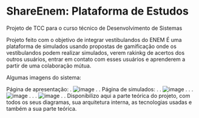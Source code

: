 # ShareEnem: Plataforma de Estudos
 Projeto de TCC para o curso técnico de Desenvolvimento de Sistemas


Projeto feito com o objetivo de integrar vestibulandos do ENEM 
É uma plataforma de simulados usando propostas de gamificação onde os vestibulandos podem realizar simulados, verem rakinkg de acertos dos outros usuários, entrar em contato com esses usuários e aprenderem a partir de uma colaboração mútua.

Algumas imagens do sistema:

Página de apresentação:
.
![image](https://user-images.githubusercontent.com/81335163/230734154-7ee5dee0-c195-45d1-9432-f22b0d36908a.png)
.
.
Página de simulados:
.
.
![image](https://user-images.githubusercontent.com/81335163/230734086-3698b24e-63ef-45d0-8259-94d2a07999fa.png)
.
.
.
![image](https://user-images.githubusercontent.com/81335163/230734194-1d525f2f-2f55-4bdc-969b-ae9ac8dbdf3d.png)
.
.
.
![image](https://user-images.githubusercontent.com/81335163/230734215-93463e2d-187a-438e-afea-0bb04ca4ebc4.png)
.
.
Disponibilizo aqui a parte teórica do projeto, com todos os seus diagramas, sua arquitetura interna, as tecnologias usadas e também a sua parte teórica.

